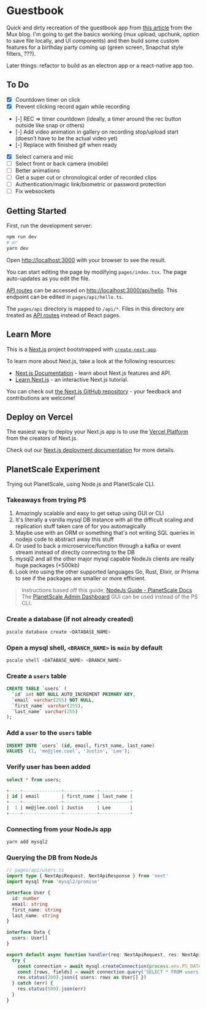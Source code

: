 # Guestbook

Quick and dirty recreation of the guestbook app from [this article](https://www.mux.com/blog/how-we-built-our-video-guestbook) from the Mux blog. I'm going to get the basics working (mux upload, upchunk, option to save file locally, and UI components) and then build some custom features for a birthday party coming up (green screen, Snapchat style filters, ???).

Later things: refactor to build as an electron app or a react-native app too.

## To Do

- [x] Countdown timer on click
- [x] Prevent clicking record again while recording
- [-] REC => timer countdown (ideally, a timer around the rec button outside like snap or others)
- [-] Add video animation in gallery on recording stop/upload start (doesn't have to be the actual video yet)
- [-] Replace with finished gif when ready
- [x] Select camera and mic
- [ ] Select front or back camera (mobile)
- [ ] Better animations
- [ ] Get a super cut or chronological order of recorded clips
- [ ] Authentication/magic link/biometric or password protection
- [ ] Fix websockets

## Getting Started

First, run the development server:

```bash
npm run dev
# or
yarn dev
```

Open [http://localhost:3000](http://localhost:3000) with your browser to see the result.

You can start editing the page by modifying `pages/index.tsx`. The page auto-updates as you edit the file.

[API routes](https://nextjs.org/docs/api-routes/introduction) can be accessed on [http://localhost:3000/api/hello](http://localhost:3000/api/hello). This endpoint can be edited in `pages/api/hello.ts`.

The `pages/api` directory is mapped to `/api/*`. Files in this directory are treated as [API routes](https://nextjs.org/docs/api-routes/introduction) instead of React pages.

## Learn More

This is a [Next.js](https://nextjs.org/) project bootstrapped with [`create-next-app`](https://github.com/vercel/next.js/tree/canary/packages/create-next-app).

To learn more about Next.js, take a look at the following resources:

- [Next.js Documentation](https://nextjs.org/docs) - learn about Next.js features and API.
- [Learn Next.js](https://nextjs.org/learn) - an interactive Next.js tutorial.

You can check out [the Next.js GitHub repository](https://github.com/vercel/next.js/) - your feedback and contributions are welcome!

## Deploy on Vercel

The easiest way to deploy your Next.js app is to use the [Vercel Platform](https://vercel.com/new?utm_medium=default-template&filter=next.js&utm_source=create-next-app&utm_campaign=create-next-app-readme) from the creators of Next.js.

Check out our [Next.js deployment documentation](https://nextjs.org/docs/deployment) for more details.

## PlanetScale Experiment

Trying out PlanetScale, using Node.js and PlanetScale CLI.

### Takeaways from trying PS

1. Amazingly scalable and easy to get setup using GUI or CLI
1. It's literally a vanilla mysql DB instance with all the difficult scaling and replication stuff taken care of for you automagically
1. Maybe use with an ORM or something that's not writing SQL queries in nodejs code to abstract away this stuff
1. Or used to back a microservice/function through a kafka or event stream instead of directly connecting to the DB
1. mysql2 and all the other major mysql capable NodeJs clients are really huge packages (+500kb)
1. Look into using the other supported languages Go, Rust, Elixir, or Prisma to see if the packages are smaller or more efficient.

> Instructions based off this guide, [NodeJs Guide - PlanetScale Docs](https://docs.planetscale.com/tutorials/connect-nodejs-app)
> The [PlanetScale Admin Dashboard](https://app.planetscale.com/hypergo/hypergo) GUI can be used instead of the PS CLI.

### Create a database (if not already created)

```zsh
pscale database create <DATABASE_NAME>
```

### Open a mysql shell, `<BRANCH_NAME>` is `main` by default

```zsh
pscale shell <DATABASE_NAME> <BRANCH_NAME>
```

### Create a `users` table

```sql
CREATE TABLE `users` (
  `id` int NOT NULL AUTO_INCREMENT PRIMARY KEY,
  `email` varchar(255) NOT NULL,
  `first_name` varchar(255),
  `last_name` varchar(255)
);
```

### Add a `user` to the `users` table

```sql
INSERT INTO `users` (id, email, first_name, last_name)
VALUES  (1, 'me@jlee.cool', 'Justin', 'Lee');
```

### Verify user has been added

```sql
select * from users;
```

```sql
+----+--------------+------------+-----------+
| id | email        | first_name | last_name |
+----+--------------+------------+-----------+
|  1 | me@jlee.cool | Justin     | Lee       |
+----+--------------+------------+-----------+
```

### Connecting from your NodeJs app

```zsh
yarn add mysql2
```

### Querying the DB from NodeJs

```typescript
// pages/api/users.ts
import type { NextApiRequest, NextApiResponse } from 'next'
import mysql from 'mysql2/promise'

interface User {
  id: number
  email: string
  first_name: string
  last_name: string
}

interface Data {
  users: User[]
}

export default async function handler(req: NextApiRequest, res: NextApiResponse<Data | any>) {
  try {
    const connection = await mysql.createConnection(process.env.PS_DATABASE_URL ?? 'no-url')
    const [rows, fields] = await connection.query('SELECT * FROM users')
    res.status(200).json({ users: rows as User[] })
  } catch (err) {
    res.status(500).json(err)
  }
}
```
